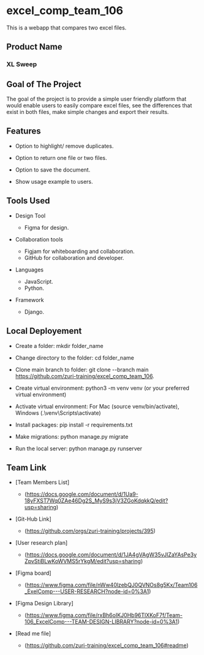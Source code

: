 # excel_comp_team_106

This is a webapp that compares two excel files.

## Product Name

### XL Sweep

## Goal of The Project

The goal of the project is to provide a simple user friendly platform that would enable users to easily compare excel files, see the differences that exist in both files, make simple changes and export their results.

## Features

+ Option to highlight/ remove duplicates.

+ Option to return one file or two files.

+ Option to save the document.

+ Show usage example to users.

## Tools Used

+ Design Tool
  + Figma for design.

+ Collaboration tools
  + Figjam for whiteboarding and collaboration.
  + GitHub for collaboration and developer.

+ Languages
  + JavaScript.
  + Python.

+ Framework
  + Django.
  
  
## Local Deployement

+ Create a folder: mkdir folder_name

+ Change directory to the folder: cd folder_name

+ Clone main branch to folder: git clone --branch main https://github.com/zuri-training/excel_comp_team_106.

+ Create virtual environment: python3 -m venv venv (or your preferred virtual environment)

+ Activate virtual environment: For Mac (source venv/bin/activate), Windows (.\venv\Scripts\activate)

+ Install packages: pip install -r requirements.txt

+ Make migrations: python manage.py migrate

+ Run the local server: python manage.py runserver

## Team Link

+ [Team Members List]
  + (<https://docs.google.com/document/d/1Ua9-18yFXST7Wq0ZAe46Dg2S_MyS9s3jV3ZGoKdqkkQ/edit?usp=sharing>)

+ [Git-Hub Link]
  + (<https://github.com/orgs/zuri-training/projects/395>)

+ [User research plan]
  + (<https://docs.google.com/document/d/1JA4gVAgW35vJIZaYAsPe3yZpvStiBLwKoWVMS5rYkgM/edit?usp=sharing>)

+ [Figma board]
  + (<https://www.figma.com/file/nWw40lzebQJ0QVNOs8g5Kx/Team106_ExelComp---USER-RESEARCH?node-id=0%3A1>)

+ [Figma Design Library]
  + (<https://www.figma.com/file/rxBh6oIKJ0Hb96TlXKoF7f/Team-106_ExcelComp---TEAM-DESIGN-LIBRARY?node-id=0%3A1>)

+ [Read me file]
  + (<https://github.com/zuri-training/excel_comp_team_106#readme>)
